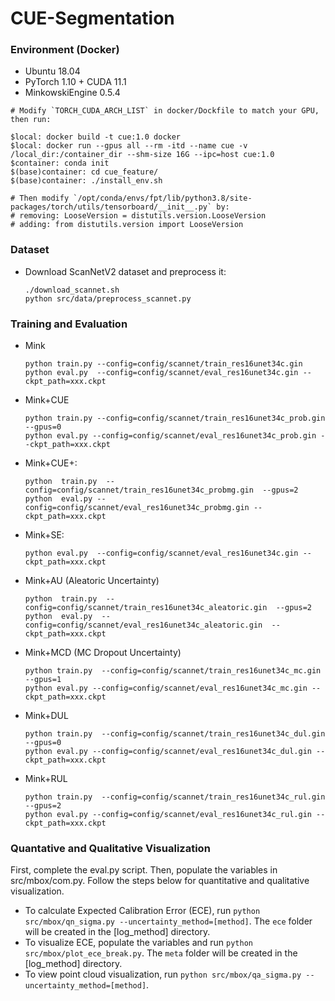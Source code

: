 # CUE-Segmentation

###  Environment (Docker)
- Ubuntu 18.04
- PyTorch 1.10 + CUDA 11.1
- MinkowskiEngine 0.5.4

```shell
# Modify `TORCH_CUDA_ARCH_LIST` in docker/Dockfile to match your GPU, then run:

$local: docker build -t cue:1.0 docker
$local: docker run --gpus all --rm -itd --name cue -v /local_dir:/container_dir --shm-size 16G --ipc=host cue:1.0
$container: conda init
$(base)container: cd cue_feature/
$(base)container: ./install_env.sh

# Then modify `/opt/conda/envs/fpt/lib/python3.8/site-packages/torch/utils/tensorboard/__init__.py` by:
# removing: LooseVersion = distutils.version.LooseVersion
# adding: from distutils.version import LooseVersion
```


### Dataset
- Download ScanNetV2 dataset and preprocess it:

    ```shell
    ./download_scannet.sh
    python src/data/preprocess_scannet.py 
    ```

### Training and Evaluation
-  Mink

    ```shell
    python train.py --config=config/scannet/train_res16unet34c.gin
    python eval.py  --config=config/scannet/eval_res16unet34c.gin --ckpt_path=xxx.ckpt
    ```

- Mink+CUE
    ```shell
    python train.py --config=config/scannet/train_res16unet34c_prob.gin  --gpus=0
    python eval.py --config=config/scannet/eval_res16unet34c_prob.gin --ckpt_path=xxx.ckpt
    ```

- Mink+CUE+:
    ```
    python  train.py  --config=config/scannet/train_res16unet34c_probmg.gin  --gpus=2
    python  eval.py --config=config/scannet/eval_res16unet34c_probmg.gin --ckpt_path=xxx.ckpt
    ```

- Mink+SE:
    ```
    python eval.py  --config=config/scannet/eval_res16unet34c.gin --ckpt_path=xxx.ckpt
    ```
- Mink+AU (Aleatoric Uncertainty)
    ```
    python  train.py  --config=config/scannet/train_res16unet34c_aleatoric.gin  --gpus=2
    python  eval.py  --config=config/scannet/eval_res16unet34c_aleatoric.gin  --ckpt_path=xxx.ckpt
    ```

 - Mink+MCD (MC Dropout Uncertainty)
    ```
    python train.py  --config=config/scannet/train_res16unet34c_mc.gin  --gpus=1
    python eval.py --config=config/scannet/eval_res16unet34c_mc.gin --ckpt_path=xxx.ckpt
    ```
- Mink+DUL
    ```
    python train.py  --config=config/scannet/train_res16unet34c_dul.gin  --gpus=0
    python eval.py --config=config/scannet/eval_res16unet34c_dul.gin --ckpt_path=xxx.ckpt
    ```
- Mink+RUL
    ```
    python train.py  --config=config/scannet/train_res16unet34c_rul.gin  --gpus=2
    python eval.py --config=config/scannet/eval_res16unet34c_rul.gin --ckpt_path=xxx.ckpt
    ```
### Quantative and Qualitative Visualization

First, complete the eval.py script. Then, populate the variables in src/mbox/com.py. Follow the steps below for quantitative and qualitative visualization.

- To calculate Expected Calibration Error (ECE), run `python src/mbox/qn_sigma.py --uncertainty_method=[method]`. The `ece` folder will be created in the [log_method] directory.
- To visualize ECE, populate the variables and run `python src/mbox/plot_ece_break.py`. The `meta` folder will be created in the [log_method] directory.
- To view point cloud visualization, run `python src/mbox/qa_sigma.py --uncertainty_method=[method]`.